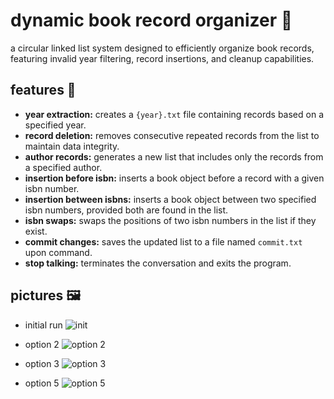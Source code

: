 # dynamic book record organizer 📖
a circular linked list system designed to efficiently organize book records, featuring invalid year filtering, record insertions, and cleanup capabilities.

## features 👾
- **year extraction:** creates a `{year}.txt` file containing records based on a specified year.
- **record deletion:** removes consecutive repeated records from the list to maintain data integrity.
- **author records:** generates a new list that includes only the records from a specified author.
- **insertion before isbn:** inserts a book object before a record with a given isbn number.
- **insertion between isbns:** inserts a book object between two specified isbn numbers, provided both are found in the list.
- **isbn swaps:** swaps the positions of two isbn numbers in the list if they exist.
- **commit changes:** saves the updated list to a file named `commit.txt` upon command.
- **stop talking:** terminates the conversation and exits the program.

## pictures 🖼️
  - initial run
  ![init](https://github.com/user-attachments/assets/d31b574d-8bb5-412b-b640-ec7dd6c0e5c9)

  - option 2
  ![option 2](https://github.com/user-attachments/assets/951074f8-4a97-4449-ae8a-ff7e0c9396b4)

  - option 3
  ![option 3](https://github.com/user-attachments/assets/bc4da696-b9d7-4d5d-bb3e-ba29998f5ce3)

  - option 5
  ![option 5](https://github.com/user-attachments/assets/8ff2f821-db88-4d04-ba82-8a9be9a0a73c)
